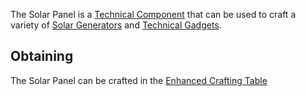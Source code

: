 The Solar Panel is a [Technical Component](https://github.com/Slimefun/Slimefun4/wiki/Technical-Components) that can be used to craft a variety of [Solar Generators](https://github.com/Slimefun/Slimefun4/wiki/Solar-Generator) and [Technical Gadgets](https://github.com/Slimefun/Slimefun4/wiki/Technical-Gadgets).

## Obtaining
The Solar Panel can be crafted in the [Enhanced Crafting Table](https://github.com/Slimefun/Slimefun4/wiki/Enhanced-Crafting-Table)
